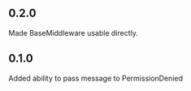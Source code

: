 ## 0.2.0
Made BaseMiddleware usable directly.

## 0.1.0
Added ability to pass message to PermissionDenied